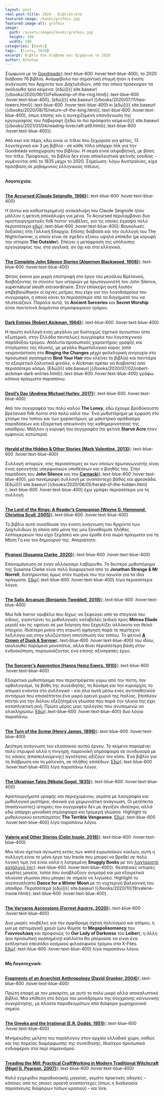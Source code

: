 ```yaml
---
layout: post
real-post-title: 2020 - Βιβλιόλιστα
featured-image: /books/grofmix.jpg
featured-image-alt: grofmix
image:
  path: /assets/images/books/grofmix.jpg
  height: 100
  width: 100
categories: [books]
tags:  [lists, 2020]
excerpt: Βιβλία που διάβασα και ξεχώρισα το 2020
author: Athotep
---
```


Σύμφωνα με το [Goodreads](https://www.goodreads.com/user_challenges/20033217){:.text-blue-600 .hover:text-blue-400}, το 2020 διάβασα 76 βιβλία. Αναμφίβολα πιο σημαντική στιγμή ήταν η ένατη ανάγνωση του Άρχοντα των Δαχτυλιδιών, από την οποία προέκυψαν τα ακόλουθα τρία κείμενα: [εδώ]({{ site.baseurl }}/books/2020/06/13/Fellowship-of-the-ring.html){:.text-blue-600 .hover:text-blue-400}, [εδώ]({{ site.baseurl }}/books/2020/07/11/two-towers.html){:.text-blue-600 .hover:text-blue-400} κι [εδώ]({{ site.baseurl }}/books/2020/08/15/return-of-the-king.html){:.text-blue-600 .hover:text-blue-400}, όπως επίσης και η συνεχιζόμενη επανάγνωση της εργογραφίας του Λάβκραφτ ([εδώ το πιο πρόσφατο κείμενο]({{ site.baseurl }}/books/2021/01/04/reading-lovecraft-pt9.html){:.text-blue-600 .hover:text-blue-400}). 

Από εκεί και πέρα, εδώ είναι οι τίτλοι που ξεχώρισα για φέτος, 13 λογοτεχνικά και 3 μη βιβλία - σε κάθε τίτλο υπάρχει link για την Goodreads καταχώρηση του βιβλίου. Η σειρά είναι αλφαβητική, με βάση τον τίτλο. Προφανώς, τα βιβλία δεν είναι αποκλειστικά φετινής εσοδίας - κυμένονται από το 1835 μέχρι το 2020. Σημείωση: λόγω Αυστραλίας, είχα πρόσβαση σε μηδαμινούς ελληνικούς τίτλους.  
<br>

**Λογοτεχνία:**  
<br>

[**The Accursed (Claude Seignolle, 1966)**](https://www.goodreads.com/book/show/8102896-the-accursed){:.text-blue-600 .hover:text-blue-400}

Η (έστω και καθυστερημένη) ανακάλυψη του Claude Seignolle ήταν μάλλον η φετινή αποκάλυψη για μένα. Το Accursed περιλαμβάνει δυο αριστουργηματικές folk horror νουβέλες, για τις οποίες έγραψα πολύ περισσότερα [εδώ](http://skra-punk.com/2020/09/20/from-the-dark-past-16-voykolikes-doxasies-sti-galliki-eparchia-claude-seignolle-the-accursed/){:.text-blue-600 .hover:text-blue-400}: Βουκολικές δοξασίες στη Γαλλική Επαρχία. Επίσης διάβασα και την συλλογή του The Nightcharmer, η οποία είναι σε σχεδόν εξίσου υψηλά επίπεδα (με κορυφή την ιστορία **The Outsider**). Επείγει η μετάφραση της υπόλοιπης εργογραφίας του, στα αγγλικά, αν όχι και στα ελληνικά.  
<br>

[**The Complete John Silence Stories (Algernon Blackwood, 1908)**](https://www.goodreads.com/book/show/305036.The_Complete_John_Silence_Stories){:.text-blue-600 .hover:text-blue-400}

Φέτος έκανα μια μικρή επιστροφή στο έργο του μεγάλου Βρετανού, διαβάζοντας το σύνολο των ιστοριών με πρωταγωνιστή τον John Silence, supernatural sleuth extraordinaire. Στην επίσκεψη αυτή λοιπόν επιβεβαιώθηκαν οι αχνές μνήμες που είχα για την λογοδιάρροια του συγγραφέα, η οποία κάνει τα περισσότερα από τα διηγήματά του να πλατειάζουν. Παρόλα αυτά, τα **Ancient Sorceries** και **Secret Worship** είναι παντοτινά διαμάντια ατμοσφαιρικού τρόμου.  
<br>

[**Dark Entries (Robert Aickman, 1964)**](https://www.goodreads.com/book/show/10552013-dark-entries){:.text-blue-600 .hover:text-blue-400}

Η πρώτη συλλογή ενός μεγάλου μα δυστυχώς σχετικά άγνωστου (στο εξωτερικό, στην Ελλάδα παντελώς) συγγραφέα του λογοτεχνικού παράδοξου τρόμου. Απόλυτα προσωπικός χαρακτήρας γραφής και στησίματος της πλοκής, με μεγάλο θεματολογικό εύρος (από νεκρανάσταση στο **Ringing the Changes** μέχρι φολκλορική ανησυχία στο προσωπικό αγαπημένο **Bind Your Hair** που κλείνει το βιβλίο) και παντιέρα τα εξαιρετικά ζαλιστικά φινάλε, ο Aickman πρέπει να διαβαστεί από περισσότερο κόσμο. [Εδώ]({{ site.baseurl }}/books/2020/07/02/robert-aickman-dark-entries.html){:.text-blue-600 .hover:text-blue-400} γράφω κάποια πράγματα παραπάνω.  
<br>

[**Devil’s Day (Andrew Michael Hurley, 2017)**](https://www.goodreads.com/book/show/34101736-devil-s-day){:.text-blue-600 .hover:text-blue-400}

Από τον συγγραφέα του πολύ καλού **The Loney**, εδώ έχουμε βραδύκαυστο βρετανικό folk horror στα πολύ καλά του. Ένα μυθιστόρημα με έμφαση στο χτίσιμο του τοπίου και των χαρακτήρων, με μαεστρικό αράδιασμα παραδόσεων και εξαιρετική απεικόνιση της καθημερινότητας της υπαίθρου. Μάλλον η κορυφή του συγγραφέα (το φετινό **Starve Acre** ήταν εμφανώς κατώτερο).  
<br>

[**Herald of the Hidden & Other Stories (Mark Valentine, 2013)**](https://www.goodreads.com/book/show/17666857-herald-of-the-hidden-other-stories){:.text-blue-600 .hover:text-blue-400}

Συλλογή ιστοριών, στις περισσότερες εκ των οποίων πρωταγωνιστής είναι ένας ερευνητής υπερφυσικών υποθέσεων και ο βοηθός του. Στην παράδοση του **John Silence** και του [**Carnacki**](https://en.wikipedia.org/wiki/Carnacki,_the_Ghost-Finder){:.text-blue-600 .hover:text-blue-400}, μια πανέμορφη συλλογή με αναπάντεχο βάθος και φρεσκάδα. [Εδώ]({{ site.baseurl }}/books/2020/06/05/herald-of-the-hidden.html){:.text-blue-600 .hover:text-blue-400} έχω γράψει περισσότερα για τη συλλογή.  
<br>

[**The Lord of the Rings: A Reader’s Companion (Wayne G. Hammond, Christina Scull, 2005)**](https://www.goodreads.com/book/show/15232.The_Lord_of_the_Rings){:.text-blue-600 .hover:text-blue-400}

Το βιβλίο αυτό συνόδευσε την ένατη ανάγνωση του Άρχοντα των Δαχτυλιδιών (η οποία από μόνη της μου ξαναθύμισε πλήθος λεπτομερειών που είχα ξεχάσει) και μου έμαθε ένα σωρό πράγματα για τη Μέση Γη και τον δημιουργό της. Απαραίτητο.  
<br>

[**Piranesi (Susanna Clarke, 2020)**](https://www.goodreads.com/book/show/50202953-piranesi){:.text-blue-600 .hover:text-blue-400}

Επαναμάγευση σε έναν αλλόκοσμο λαβύρινθο. Το δεύτερο μυθιστόρημα της Susanna Clarke είναι πολύ διαφορετικό από το **Jonathan Strange & Mr Norrell**, διατηρώντας όμως στον πυρήνα του την αγωνία για τα ίδια πράγματα. [Εδώ](https://www.facebook.com/athotep.nyarl/posts/3458381997612002){:.text-blue-600 .hover:text-blue-400} λίγα περισσότερα λόγια.   
<br>

[**The Salix Arcanum (Benjamin Tweddell, 2019)**](https://www.goodreads.com/book/show/43560761-the-salix-arcanum){:.text-blue-600 .hover:text-blue-400}

Μια folk horror νουβέλα που δίχως να ξεφεύγει από τα στεγανά του είδους, γιγαντώνει τις μυθολογικές καταβολές (ειδικά προς **Mircea Eliade** μεριά) και τις υφαίνει σε μια διήγηση που ξεχειλίζει αλλόκοτο και θεϊκό στοιχείο. Ιδιαίτερη μνεία στη στρωτή αφήγηση παρά το περίτεχνο λεξιλόγιο και στην ολοζώντανη αποτύπωση του τοπίου. Το φετινό [**A Crown of Dusk & Sorrow**](https://www.goodreads.com/book/show/54234790-a-crown-of-dusk-and-sorrow){:.text-blue-600 .hover:text-blue-400} του ιδίου, ακολουθεί παρόμοια μονοπάτια, αλλά δίνει περισσότερη βάση στην ενδοσκόπηση, παρουσιάζοντας ένα επίσης αξιοπρεπές έργο.  
<br>

[**The Sorcerer’s Apprentice (Hanns Heinz Ewers, 1910)**](https://www.goodreads.com/book/show/539781.The_Sorcerer_s_Apprentice){:.text-blue-600 .hover:text-blue-400}

Εξαιρετικό μυθιστόρημα που περιστρέφεται γύρω από την πίστη, τον ορθολογισμό, τα βάθη της συνείδησης, τη δύναμη και την κυριαρχία, το ατομικό ενάντια στο συλλογικό – και όλα αυτά μέσω ενός αντιπαθητικού αντιήρωα που επισκέπτεται ένα μικρό ορεινό χωριό της Ιταλίας. Επιπλέον πόντοι για την διόλου εξεζητημένη γλώσσα που παρά την ηλικία της έχει καταπληκτική ροή. Πρώτο μέρος μιας τριλογίας που ανυπομονώ να ολοκληρώσω. [Εδώ](https://www.goodreads.com/review/show/3664379223){:.text-blue-600 .hover:text-blue-400} δυο λόγια παραπάνω.  
<br>

[**The Turn of the Screw (Henry James, 1898)**](https://www.goodreads.com/book/show/12947.The_Turn_of_the_Screw){:.text-blue-600 .hover:text-blue-400}

Δεύτερη ανάγνωση του κλασσικού αυτού έργου. Το κείμενο παραμένει πολύ στρυφνό αλλά η πνιγηρή, παρανοϊκή ατμόσφαιρα σε συνδυασμό με τις οάσεις (επαπειλούμενης) αγνότητας αξίζουν τον κόπο. Ένα βιβλίο για τη διάβρωση και τη μόλυνση, σε πλήθος επιπέδων. [Εδώ](https://www.goodreads.com/review/show/3623132939){:.text-blue-600 .hover:text-blue-400} λίγα παραπάνω λόγια.  
<br>

[**The Ukrainian Tales (Nikolai Gogol, 1835)**](https://www.goodreads.com/book/show/3076174-the-collected-tales){:.text-blue-600 .hover:text-blue-400}

Αριστουργήματα γραφής και περιεχομένου, γεμάτα με λαογραφία και μυθολογικό μυστήριο, ιδανικά για χειμωνιάτικη ανάγνωση. Οι μετέπειτα (πασίγνωστες) ιστορίες του συγγραφέα δεν με άγγιξαν ιδιαίτερα, αλλά εδώ υπάρχει μοναδική ατμόσφαιρα και τρομερή γλώσσα. Highlight το μυθολογικού εκτοπίσματος **The Terrible Vengeance**. [Εδώ](https://www.goodreads.com/review/show/3516036515){:.text-blue-600 .hover:text-blue-400} λίγα παραπάνω λόγια.  
<br>

[**Valerie and Other Stories (Colin Insole, 2018)**](https://www.goodreads.com/book/show/40611544-valerie-and-other-stories){:.text-blue-600 .hover:text-blue-400}

Μια πένα σχετικά άγνωστη εκτός των weird ευρωπαϊκών κύκλων, αυτή η συλλογή είναι το μόνο έργο του Insole που μπορεί να βρεθεί σε πολύ λογική τιμή (να είναι καλά η λατρεμένη **Snuggly Books** με τον [λαχταριστό κατάλογό της](https://www.snugglybooks.co.uk/catalogue/){:.text-blue-600 .hover:text-blue-400}). Θεσπέσιες ιστορίες γεμάτες μαγεία, τοπία που αναβλύζουν ανιμισμό και μια εξαιρετικά πλούσια γλώσσα (που μπορεί σε σημεία να λιγώσει). Highlight το ανεπανάληπτο **Dance for a Winter Moon** με τη νυχτερινή βαλκανική του ύπαιθρο. Περισσότερα [εδώ]({{ site.baseurl }}/books/2020/10/19/valerie-insole.html){:.text-blue-600 .hover:text-blue-400}.  
<br>

[**The Varvaros Ascensions (Forrest Aguirre, 2020)**](https://www.goodreads.com/book/show/54325604-the-varvaros-ascensions){:.text-blue-600 .hover:text-blue-400}

Δυο μικρές νουβέλες για την αμφίδρομη σχέση πολιτισμού και ατόμου, η μια με αστυμαγική χροιά (μου θύμισε το **Megapolisomancy** του **Γιαννουλάκη** και προφανώς το **Our Lady of Darkness** του **Leiber**), η άλλη (και προσωπική αγαπημένη) κάλλιστα θα μπορούσε να είναι ένα εκπληκτικό επεισόδιο κοσμικού φιλοσοφικού τρόμου στα X-Files. [Εδώ](https://www.goodreads.com/review/show/3522480375){:.text-blue-600 .hover:text-blue-400} λίγα παραπάνω λόγια.  
<br>

**Μη Λογοτεχνικά:**  
<br>

[**Fragments of an Anarchist Anthropology (David Graeber, 2004)**](https://www.goodreads.com/book/show/51645.Fragments_of_an_Anarchist_Anthropology){:.text-blue-600 .hover:text-blue-400}

Πρώτη επαφή με τον μακαρίτη, με αυτό το πολύ μικρό αλλά αποκαλυπτικό βιβλίο. Μια επίθεση στο δόγμα του μονόδρομου της σύγχρονης κοινωνικής συγκρότησης, με πλούτο παραδειγμάτων από διάφορα χωροχρονικά σημεία.  
<br>

[**The Greeks and the Irrational (E.R. Dodds, 1951)**](https://www.goodreads.com/book/show/862835.The_Greeks_and_the_Irrational){:.text-blue-600 .hover:text-blue-400}

Μνημειώδης μελέτη του παράλογου στον αρχαίο ελλαδικό χώρο, καθώς και της πορείας διαμόρφωσης της συνείδησης. Ιδιαίτερο προσωπικό ενδιαφέρον στα περί σαμανισμού.  
<br>

[**Treading the Mill: Practical CraftWorking in Modern Traditional Witchcraft (Nigel G. Pearson, 2007)**](https://www.goodreads.com/book/show/2723983-treading-the-mill){:.text-blue-600 .hover:text-blue-400}

Καλό εγχειρίδιο παραδοσιακής μαγείας, γεμάτο πρακτικές οδηγίες – κάποιες από τις οποίες αρκετά αναπάντεχες (όπως η διαδικασία παρασκευής διαφόρων τύπων κρασιού) – και lore.